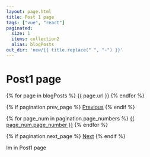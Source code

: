 ```yaml
---
layout: page.html
title: Post 1 page
tags: ["vue", "react"]
paginated:
  size: 1
  items: collection2
  alias: blogPosts
out_dir: 'new/{{ title.replace(" ", "-") }}'
---
```


# Post1 page


{% for page in blogPosts %}
    <span>{{ page.url }}</span>
{% endfor %}


{% if pagination.prev_page %}
  <a href="{{ pagination.prev_page }}">Previous</a>
{% endif %}

{% for page_num in pagination.page_numbers %}
  <a href="{{ page_num.url }}">{{ page_num.page_number }}</a>
{% endfor %}

{% if pagination.next_page %}
  <a href="{{ pagination.next_page }}">Next</a>
{% endif %}





Im in Post1 page
